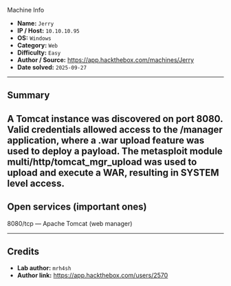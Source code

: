 Machine Info

* **Name:** `Jerry`
* **IP / Host:** `10.10.10.95`
* **OS:** `Windows` 
* **Category:** `Web`
* **Difficulty:** `Easy`
* **Author / Source:** https://app.hackthebox.com/machines/Jerry
* **Date solved:** `2025-09-27`

---

## Summary

A Tomcat instance was discovered on port 8080. 
Valid credentials allowed access to the /manager application, where a .war upload feature was used to deploy a payload. 
The metasploit module multi/http/tomcat_mgr_upload was used to upload and execute a WAR, resulting in SYSTEM level access.
---

## Open services (important ones)

8080/tcp — Apache Tomcat (web manager)

---

## Credits

* **Lab author:** `mrh4sh`
* **Author link:** https://app.hackthebox.com/users/2570



